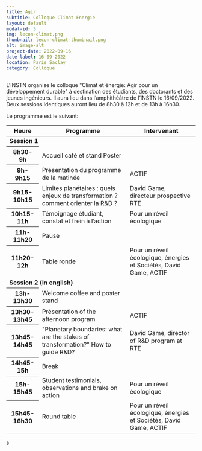```yaml
---
title: Agir 
subtitle: Colloque Climat Energie
layout: default
modal-id: 5
img: lecon-climat.png
thumbnail: lecon-climat-thumbnail.png
alt: image-alt
project-date: 2022-09-16
date-label: 16-09-2022
location: Paris Saclay
category: Colloque
---
```


L'INSTN organise le colloque "Climat et énergie: Agir pour un développement durable" à destination des étudiants, des doctorants et des jeunes ingénieurs. Il aura lieu dans l’amphithéâtre de l’INSTN le 16/09/2022. Deux sessions identiques auront lieu de 8h30 à 12h et de 13h à 16h30.

Le programme est le suivant:
<div class="table-responsive">
    <table class="table table-striped table-hover">
    <thead>
        <tr>
        <th scope="col">Heure</th>
        <th scope="col" class="text-center">Programme</th>
        <th scope="col" class="text-center">Intervenant</th>
        </tr>
    </thead>
    <tbody>
        <tr>
            <td colspan="3"><b>Session 1</b></td>
        </tr>
        <tr>
            <th scope="row">8h30-9h</th>
            <td>Accueil café et stand Poster</td>   
            <td></td>
        </tr>
        <tr>
            <th scope="row">9h-9h15</th>
            <td>Présentation du programme de la matinée</td>   
            <td>ACTIF</td>
        </tr>
        <tr>
            <th scope="row">9h15-10h15</th>
            <td>Limites planétaires : quels enjeux de transformation ? comment orienter la R&D ?</td>
            <td>David Game, directeur prospective RTE</td>
        </tr>
        <tr>
            <th scope="row">10h15-11h</th>
            <td>Témoignage étudiant, constat et frein à l’action</td>
            <td>Pour un réveil écologique</td>
        </tr>
        <tr>
            <th scope="row">11h-11h20</th>
            <td>Pause</td>
        </tr>
        <tr>
            <th scope="row">11h20-12h</th>
            <td>Table ronde</td>
            <td>Pour un réveil écologique, énergies et Sociétés, David Game, ACTIF</td>
        </tr>
        <tr>
            <td colspan="3"><b>Session 2 (in english)</b></td>
        </tr>
        <tr>
            <th scope="row">13h-13h30</th>
            <td>Welcome coffee and poster stand</td>   
            <td></td>
        </tr>
        <tr>
            <th scope="row">13h30-13h45</th>
            <td>Présentation of the afternoon program</td>   
            <td>ACTIF</td>
        </tr>
        <tr>
            <th scope="row">13h45-14h45</th>
            <td>"Planetary boundaries: what are the stakes of transformation?" How to guide R&D?</td>
            <td>David Game, director of R&D program at RTE</td>
        </tr>
        <tr>
            <th scope="row">14h45-15h</th>
            <td>Break</td>
            <td></td>
        </tr>
        <tr>
            <th scope="row">15h-15h45</th>
            <td>Student testimonials, observations and brake on action</td>
            <td>Pour un réveil écologique</td>
        </tr>
        <tr>
            <th scope="row">15h45-16h30</th>
            <td>Round table</td>
            <td>Pour un réveil écologique, énergies et Sociétés, David Game, ACTIF</td>
        </tr>
    </tbody>
    </table>s
</div>
